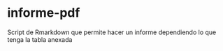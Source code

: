 # informe-pdf
Script de Rmarkdown que permite hacer un informe dependiendo lo que tenga la tabla anexada
